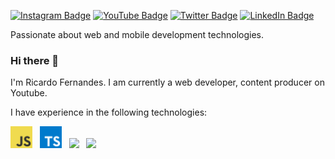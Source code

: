 [![Instagram Badge](https://img.shields.io/badge/Instagram-00545b?style=for-the-badge&logo=linkedin&logoColor=white)](https://instagram.com/ricardof.fernandes)
[![YouTube Badge](https://img.shields.io/badge/youtube-00545b?style=for-the-badge&logo=youtube)](https://www.youtube.com/channel/UC2902D4IiLb8xHehYVkJivw)
[![Twitter Badge](https://img.shields.io/badge/twitter-00545b?style=for-the-badge&logo=twitter&logoColor=white)](https://twitter.com/ricardoferx)
[![LinkedIn Badge](https://img.shields.io/badge/linkedin-00545b?style=for-the-badge&logo=linkedin&logoColor=white)](https://linkedin.com/in/ricardof-oliveira)

Passionate about web and mobile development technologies.

### Hi there 👋

I'm Ricardo Fernandes. I am currently a web developer, content producer on Youtube. 

I have experience in the following technologies:

<p>
<img src="https://raw.githubusercontent.com/github/explore/80688e429a7d4ef2fca1e82350fe8e3517d3494d/topics/javascript/javascript.png" height="35px"/>
&nbsp;  
<img src="https://raw.githubusercontent.com/github/explore/80688e429a7d4ef2fca1e82350fe8e3517d3494d/topics/typescript/typescript.png" height="35px"/>
&nbsp;
<img src="https://appmasters.io/static/react-47ce6e77f039020ee2e76a10c1e988e9.png" height="35px"/> 
&nbsp;
<img src="https://img.icons8.com/color/452/firebase.png" height="35px" />   
</p>
